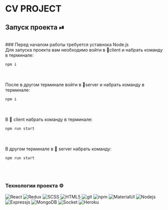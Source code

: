 # CV PROJECT

## Запуск проекта ⏯

<br/>
### Перед началом работы требуется уставнока Node.js 

<br/>
Для запуска проекта вам необходимо войти в 📂client и набрать команду в терминале:

```javascript
npm i
```

<br/>
<br/>
После в другом терминале войти в 📂server и набрать команду в терминале:

```javascript
npm i
```

<br/>
<br/>
В 📂 client набрать команду в терминале:

```javascript
npm run start
```

<br/>
<br/>
В другом терминале в 📂 server набрать команду:

```javascript
npm run start
```

<br/>
<br/>

<h3>Технологии проекта ⚙️</h3>
<p>
  <img alt="React" src="https://img.shields.io/badge/-React-45b8d8?style=flat-square&logo=react&logoColor=white" />
  <img alt="Redux" src="https://img.shields.io/badge/-Redux-764ABC?style=flat-square&logo=redux&logoColor=white" />
  <img alt="SCSS" src="https://img.shields.io/badge/-Sass-CC6699?style=flat-square&logo=sass&logoColor=white" />
  <img alt="HTML5" src="https://img.shields.io/badge/-HTML5-E34F26?style=flat-square&logo=html5&logoColor=white" />
  <img alt="git" src="https://img.shields.io/badge/-Git-F05032?style=flat-square&logo=git&logoColor=white" />
  <img alt="npm" src="https://img.shields.io/badge/-NPM-CB3837?style=flat-square&logo=npm&logoColor=white" />
  <img alt="MaterialUI" src="https://img.shields.io/badge/-material-764ABC?style=flat-square&logo=MaterialUI&logoColor=white" />
  <img alt="Nodejs" src="https://img.shields.io/badge/-Nodejs-43853d?style=flat-square&logo=Node.js&logoColor=white" />
  <img alt="Expressjs" src="https://img.shields.io/badge/-ExpressJs-F7B93E?style=flat-square&logo=express&logoColor=white" />
  <img alt="MongoDB" src="https://img.shields.io/badge/-MongoDB-13aa52?style=flat-square&logo=mongodb&logoColor=white" />
  <img alt="Socket" src="https://img.shields.io/badge/-socketdotio-13aa52?style=flat-square&logo=socketdotio&logoColor=white" />
  <img alt="Heroku" src="https://img.shields.io/badge/-Heroku-430098?style=flat-square&logo=heroku&logoColor=white" />
</p>
